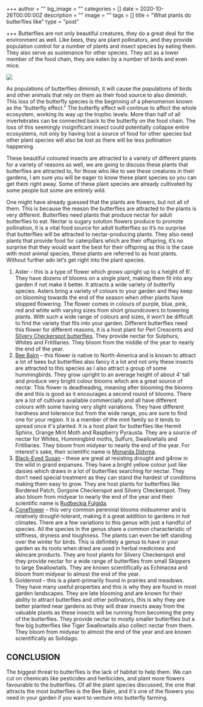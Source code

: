 +++
author = ""
bg_image = ""
categories = []
date = 2020-10-26T00:00:00Z
description = ""
image = ""
tags = []
title = "What plants do butterflies like"
type = "post"

+++
Butterflies are not only beautiful creatures, they do a great deal for the environment as well. Like bees, they are plant pollinators, and they provide population control for a number of plants and insect species by eating them. They also serve as sustenance for other species. They act as a lower member of the food chain, they are eaten by a number of birds and even mice.

![](/images/butter-on-flower.jpg)

As populations of butterflies diminish, it will cause the populations of birds and other animals that rely on them as their food source to also diminish. This loss of the butterfly species is the beginning of a phenomenon known as the “butterfly effect.” The butterfly effect will continue to affect the whole ecosystem, working its way up the trophic levels. More than half of all invertebrates can be connected back to the butterfly on the food chain. The loss of this seemingly insignificant insect could potentially collapse entire ecosystems, not only by having lost a source of food for other species but other plant species will also be lost as there will be less pollination happening.

These beautiful coloured insects are attracted to a variety of different plants for a variety of reasons as well, we are going to discuss these plants that butterflies are attracted to, for those who like to see these creatures in their gardens, I am sure you will be eager to know these plant species so you can get them right away. Some of these plant species are already cultivated by some people but some are entirely wild.

One might have already guessed that the plants are flowers, but not all of them. This is because the reason the butterflies are attracted to the plants is very different. Butterflies need plants that produce nectar for adult butterflies to eat. Nectar is sugary solution flowers produce to promote pollination, it is a vital food source for adult butterflies so it’s no surprise that butterflies will be attracted to nectar-producing plants. They also need plants that provide food for caterpillars which are their offspring, it’s no surprise that they would want the best for their offspring as this is the case with most animal species, these plants are referred to as host plants. Without further ado let’s get right into the plant species.

1. Aster – this is a type of flower which grows upright up to a height of 6’. They have dozens of blooms on a single plant, making them fit into any garden if not make it better. It attracts a wide variety of butterfly species. Asters bring a variety of colours to your garden and they keep on blooming towards the end of the season when other plants have stopped flowering. The flower comes in colours of purple, blue, pink, red and white with varying sizes from short groundcovers to towering plants. With such a wide range of colours and sizes, it won’t be difficult to find the variety that fits into your garden. Different butterflies need this flower for different reasons, it is a host plant for Perl Crescents and [Silvery Checkerspot butterflies](https://en.wikipedia.org/wiki/Chlosyne_nycteis). They provide nectar for Sulphurs, Whites and Fritillaries. They bloom from the middle of the year to nearly the end of the year.
2. [Bee Balm](https://www.almanac.com/plant/bee-balm) – this flower is native to North-America and is known to attract a lot of bees but butterflies also fancy it a lot and not only these insects are attracted to this species as I also attract a group of some hummingbirds. They grow upright to an average height of about 4’ tall and produce very bright colour blooms which are a great source of nectar. This flower is deadheading, meaning after blooming the blooms die and this is good as it encourages a second round of blooms. There are a lot of cultivars available commercially and all have different colours with some having very slight variations. They have different hardness and tolerance but from the wide range, you are sure to find one for your region. It is a member of the mint family so it tends to spread once it's planted. It is a host plant for butterflies like Hermit Sphinx, Orange Mint Moth and Raspberry Pyrausta. They are a source of nectar for Whites, Hummingbird moths, Sulfurs, Swallowtails and Fritillaries. They bloom from midyear to nearly the end of the year. For interest's sake, their scientific name is [Monarda Didyma](https://en.wikipedia.org/wiki/Monarda_didyma).
3. [Black-Eyed Susan](https://www.almanac.com/plant/black-eyed-susans) – these are great at resisting drought and g4row in the wild in grand expanses. They have a bright yellow colour just like daisies which draws in a lot of butterflies searching for nectar. They don’t need special treatment as they can stand the hardest of conditions making them easy to grow. They are host plants for butterflies like Bordered Patch, Gorgone Checkerspot and Silvery Checkerspot. They also bloom from midyear to nearly the end of the year and their scientific name is [Rudbeckia Fulgida](https://www.missouribotanicalgarden.org/PlantFinder/PlantFinderDetails.aspx?kempercode=g630).
4. [Coneflower](https://www.gardendesign.com/flowers/coneflower.html) – this very common perennial blooms midsummer and is relatively drought-tolerant, making it a great addition to gardens in hot climates. There are a few variations to this genus with just a handful of species. All the species in the genus share a common characteristic of stiffness, dryness and toughness. The plants can even be left standing over the winter for birds. This is definitely a genus to have in your garden as its roots when dried are used in herbal medicines and skincare products. They are host plants for Silvery Checkerspot and they provide nectar for a wide range of butterflies from small Skippers to large Swallowtails. They are known scientifically as Echinacea and bloom from midyear to almost the end of the year.
5. Goldenrod – this is a plant-primarily found in prairies and meadows. They have many useful properties and this is why they are found in most garden landscapes. They are late blooming and are known for their ability to attract butterflies and other pollinators, this is why they are better planted near gardens as they will draw insects away from the valuable plants as these insects will be running from becoming the prey of the butterflies. They provide nectar to mostly smaller butterflies but a few big butterflies like Tiger Swallowtails also collect nectar from them. They bloom from midyear to almost the end of the year and are known scientifically as Solidago.

## **CONCLUSION**

The biggest threat to butterflies is the lack of habitat to help them. We can cut on chemicals like pesticides and herbicides, and plant more flowers favourable to the butterflies. Of all the plant species discussed, the one that attracts the most butterflies is the Bee Balm, and it's one of the flowers you need in your garden if you want to venture into butterfly farming.